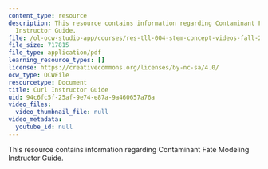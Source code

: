 ```yaml
---
content_type: resource
description: This resource contains information regarding Contaminant Fate Modeling
  Instructor Guide.
file: /ol-ocw-studio-app/courses/res-tll-004-stem-concept-videos-fall-2013/94c6fc5f25af9e74e87a9a460657a76a_MITRES_TLL-004F13_Curl_IG.pdf
file_size: 717815
file_type: application/pdf
learning_resource_types: []
license: https://creativecommons.org/licenses/by-nc-sa/4.0/
ocw_type: OCWFile
resourcetype: Document
title: Curl Instructor Guide
uid: 94c6fc5f-25af-9e74-e87a-9a460657a76a
video_files:
  video_thumbnail_file: null
video_metadata:
  youtube_id: null
---
```

This resource contains information regarding Contaminant Fate Modeling Instructor Guide.